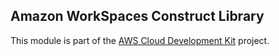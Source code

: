 ## Amazon WorkSpaces Construct Library
This module is part of the [AWS Cloud Development Kit](https://github.com/awslabs/aws-cdk) project.
